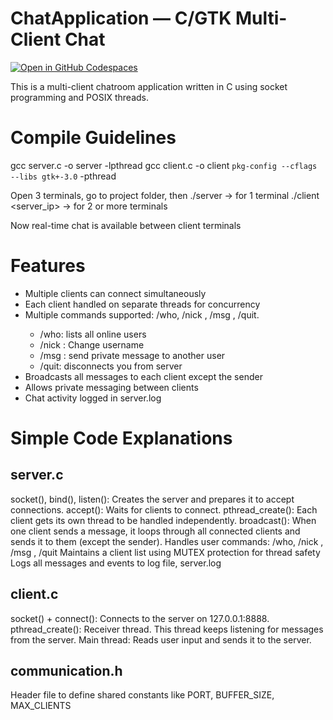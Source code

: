 # ChatApplication — C/GTK Multi-Client Chat

[![Open in GitHub Codespaces](https://github.com/codespaces/badge.svg)](https://codespaces.new/msaintjean27/ChatApplication?quickstart=1)

This is a multi-client chatroom application written in C using socket programming and POSIX threads.

# Compile Guidelines

gcc server.c -o server -lpthread
gcc client.c -o client `pkg-config --cflags --libs gtk+-3.0` -pthread

Open 3 terminals, go to project folder, then 
./server -> for 1 terminal
./client <server_ip> <port> -> for 2 or more terminals

Now real-time chat is available between client terminals

# Features
- Multiple clients can connect simultaneously 
- Each client handled on separate threads for concurrency
- Multiple commands supported: /who, /nick <newname>, /msg <user> <text>, /quit. 
	- /who: lists all online users
	- /nick <newname>: Change username
	- /msg <user> <text>: send private message to another user
	- /quit: disconnects you from server
- Broadcasts all messages to each client except the sender
- Allows private messaging between clients
- Chat activity logged in server.log

# Simple Code Explanations

## server.c

socket(), bind(), listen(): Creates the server and prepares it to accept connections.
accept(): Waits for clients to connect.
pthread_create(): Each client gets its own thread to be handled independently.
broadcast(): When one client sends a message, it loops through all connected clients and sends it to them (except the sender).
Handles user commands: /who, /nick <newname>, /msg <user> <text>, /quit
Maintains a client list using MUTEX protection for thread safety
Logs all messages and events to log file, server.log


## client.c

socket() + connect(): Connects to the server on 127.0.0.1:8888.
pthread_create(): Receiver thread. This thread keeps listening for messages from the server.
Main thread: Reads user input and sends it to the server.

## communication.h

Header file to define shared constants like PORT, BUFFER_SIZE, MAX_CLIENTS
